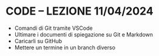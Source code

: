 <!-- @format -->

# CODE – LEZIONE 11/04/2024

- Comandi di Git tramite VSCode
- Ultimare i documenti di spiegazione su Git e Markdown
- Caricarli su GitHub
- Mettere un termine in un branch diverso
